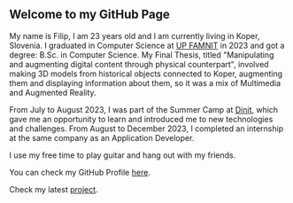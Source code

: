 ## Welcome to my GitHub Page

My name is Filip, I am 23 years old and I am currently living in Koper, Slovenia. I graduated in Computer Science at [UP FAMNIT](https://www.famnit.upr.si/en/) in 2023 and got a degree: B.Sc. in Computer Science.
My Final Thesis, titled "Manipulating and augmenting digital content through physical counterpart", involved making 3D models from historical objects connected to Koper, augmenting them and displaying information about them, so it was a mix of Multimedia and Augmented Reality.

From July to August 2023, I was part of the Summer Camp at [Dinit](https://www.dinitcs.com/), which gave me an opportunity to learn and introduced me to new technologies and challenges.
From August to December 2023, I completed an internship at the same company as an Application Developer.

I use my free time to play guitar and hang out with my friends.

You can check my GitHub Profile [here](https://github.com/FiSpro).

Check my latest [project]([(https://github.com/FiSpro/food-recipe-app)https://github.com/FiSpro/food-recipe-app]).

